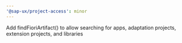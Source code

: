 ```yaml
---
'@sap-ux/project-access': minor
---
```


Add findFioriArtifact() to allow searching for apps, adaptation projects, extension projects, and libraries
